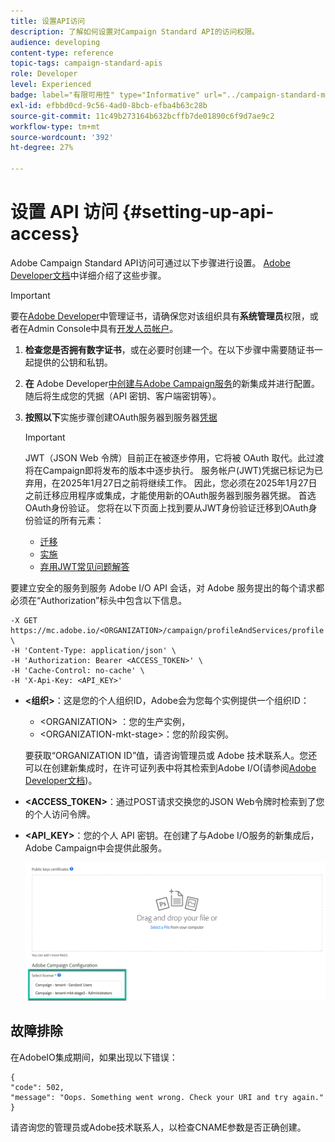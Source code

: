 ```yaml
---
title: 设置API访问
description: 了解如何设置对Campaign Standard API的访问权限。
audience: developing
content-type: reference
topic-tags: campaign-standard-apis
role: Developer
level: Experienced
badge: label="有限可用性" type="Informative" url="../campaign-standard-migration-home.md" tooltip="仅限于Campaign Standard迁移的用户"
exl-id: efbbd0cd-9c56-4ad0-8bcb-efba4b63c28b
source-git-commit: 11c49b273164b632bcffb7de01890c6f9d7ae9c2
workflow-type: tm+mt
source-wordcount: '392'
ht-degree: 27%

---
```


# 设置 API 访问 {#setting-up-api-access}

Adobe Campaign Standard API访问可通过以下步骤进行设置。 [Adobe Developer文档](https://developer.adobe.com/developer-console/docs/guides/#!AdobeDocs/adobeio-auth/master/AuthenticationOverview/ServiceAccountIntegration.md)中详细介绍了这些步骤。

>[!IMPORTANT]
>
>要在[Adobe Developer](https://developer.adobe.com/)中管理证书，请确保您对该组织具有&#x200B;**系统管理员**&#x200B;权限，或者在Admin Console中具有[开发人员帐户](https://helpx.adobe.com/cn/enterprise/using/manage-developers.html)。

1. **检查您是否拥有数字证书**，或在必要时创建一个。在以下步骤中需要随证书一起提供的公钥和私钥。
1. **在** Adobe Developer[中创建与Adobe Campaign服务](https://developer.adobe.com/)的新集成并进行配置。 随后将生成您的凭据（API 密钥、客户端密钥等）。
1. **按照以下**&#x200B;实施步骤创建OAuth服务器到服务器[凭据](https://developer.adobe.com/developer-console/docs/guides/authentication/ServerToServerAuthentication/implementation/)

   >[!IMPORTANT]
   >
   >JWT（JSON Web 令牌）目前正在被逐步停用，它将被 OAuth 取代。此过渡将在Campaign即将发布的版本中逐步执行。 服务帐户(JWT)凭据已标记为已弃用，在2025年1月27日之前将继续工作。 因此，您必须在2025年1月27日之前迁移应用程序或集成，才能使用新的OAuth服务器到服务器凭据。 首选OAuth身份验证。 您将在以下页面上找到要从JWT身份验证迁移到OAuth身份验证的所有元素：
   >* [迁移](https://developer.adobe.com/developer-console/docs/guides/authentication/ServerToServerAuthentication/migration/)
   >* [实施](https://developer.adobe.com/developer-console/docs/guides/authentication/ServerToServerAuthentication/implementation/)
   >* [弃用JWT常见问题解答](https://developer.adobe.com/developer-console/docs/guides/authentication/ServerToServerAuthentication/faqs/)

要建立安全的服务到服务 Adobe I/O API 会话，对 Adobe 服务提出的每个请求都必须在“Authorization”标头中包含以下信息。

```
-X GET https://mc.adobe.io/<ORGANIZATION>/campaign/profileAndServices/profile \
-H 'Content-Type: application/json' \
-H 'Authorization: Bearer <ACCESS_TOKEN>' \
-H 'Cache-Control: no-cache' \
-H 'X-Api-Key: <API_KEY>'
```

* **&lt;组织>**：这是您的个人组织ID，Adobe会为您每个实例提供一个组织ID：

   * &lt;ORGANIZATION> ：您的生产实例，
   * &lt;ORGANIZATION-mkt-stage>：您的阶段实例。

  要获取“ORGANIZATION ID”值，请咨询管理员或 Adobe 技术联系人。您还可以在创建新集成时，在许可证列表中将其检索到Adobe I/O(请参阅<a href="https://developer.adobe.com/developer-console/docs/guides/authentication/">Adobe Developer文档</a>)。

* **&lt;ACCESS_TOKEN>**：通过POST请求交换您的JSON Web令牌时检索到了您的个人访问令牌。

* **&lt;API_KEY>**：您的个人 API 密钥。在创建了与Adobe I/O服务的新集成后，Adobe Campaign中会提供此服务。

  ![替换文本](assets/tenant.png)

## 故障排除

在AdobeIO集成期间，如果出现以下错误：

```
{ 
"code": 502, 
"message": "Oops. Something went wrong. Check your URI and try again." 
}
```


请咨询您的管理员或Adobe技术联系人，以检查CNAME参数是否正确创建。
